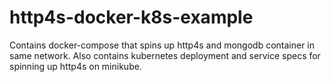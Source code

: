 # http4s-docker-k8s-example
Contains docker-compose that spins up http4s and mongodb container in same network. Also contains kubernetes deployment and service specs for spinning up http4s on minikube.
